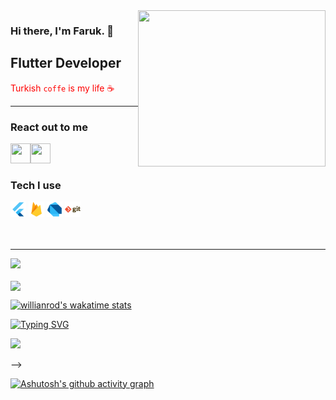 <img src="https://phoneky.co.uk/thumbs/screensavers/down/fun/dancingcat_5oexbnnp.gif" align="right" width="300" background-color="black" height="250">

### Hi there, I'm Faruk. :wave:

## Flutter Developer 

<font color="red">Turkish <code>coffe</code> is my life ☕  </font>
<hr>

### React out to me

[<img height="32" width="32" src="https://unpkg.com/simple-icons@v4/icons/youtube.svg"  align="left"/>][youtube]

[<img height="32" width="32" src="https://unpkg.com/simple-icons@v4/icons/linkedin.svg"  align="left"/>][linkedin]

<br />
<br />


### Tech I use
<row>
  <img src = "https://raw.githubusercontent.com/github/explore/80688e429a7d4ef2fca1e82350fe8e3517d3494d/topics/flutter/flutter.png" widht = "25" height = "25" />
<img src = "https://raw.githubusercontent.com/github/explore/80688e429a7d4ef2fca1e82350fe8e3517d3494d/topics/firebase/firebase.png" widht = "25" height = "25" />
<img src = "https://raw.githubusercontent.com/github/explore/80688e429a7d4ef2fca1e82350fe8e3517d3494d/topics/dart/dart.png" widht = "25" height = "25" />
<img src = "https://raw.githubusercontent.com/github/explore/80688e429a7d4ef2fca1e82350fe8e3517d3494d/topics/git/git.png" widht = "25" height = "25" />
</row>


<br />
<br />
<br />
<hr>




[youtube]:https://www.youtube.com/channel/UCs0bhUPbQ2pKOlfQMnRtt2w
[twitter]: https://twitter.com/of_celenk
[linkedin]:https://www.linkedin.com/in/%C3%B6mer-faruk-%C3%A7elenk-007605207/,


<p align="center">
  <p>
    <a href="https://github.com/omerfarukcelenk" target="_blank">
    <img src="https://github-readme-stats.vercel.app/api?username=omerfarukcelenk&count_private=true&show_icons=true&theme=nord">
      </a>
</p>
  <p>
  <a href="https://github.com/omerfarukcelenk" target="_blank">
  <img align="center" src="https://github-readme-streak-stats.herokuapp.com?user=omerfarukcelenk&theme=nord&date_format=j%20M%5B%20Y%5D" />
  </a>
  </p>

[![willianrod's wakatime stats](https://github-readme-stats.vercel.app/api/wakatime?username=omerfarukcelenk&theme=nord&v=2&layout=compact&langs_count=10&hide=Markdown,Config,xml,yaml,json,Cocoa,Solution+file,Csproj,textmate,Gitignore+file,Other,Text,cshtml,Groovy,IL,AUTO_DETECTED,csharp,Jsonc,Publish+Profile+file)](https://github.com/omerfarukcelenk)


[![Typing SVG](https://readme-typing-svg.demolab.com?font=Ubuntu&size=27&duration=3000&pause=1000&color=88C0D0&background=2E3440&center=true&vCenter=true&width=750&height=70&lines=Sometimes+I+feel+so+alone%2C+I+just+don't+know;Feels+like+I+been+down+this+road+before;So+lonely+and+cold%2C+it's+like+something+takes+over+me;As+soon+as+I+go+home+and+close+the+door;Kinda+feels+like+d%C3%AAj%C3%A2+vu;I+wanna+get+away+from+this+place%2C+I+do;But+I+can't+and+I+won't%2C+say+I+try%2C+but+I+know+that's+a+lie;'Cause+I+don't+and+why%2C+I+just+don't+know)](https://youtu.be/NxkSEJ6Mv3M)

  <p>
  <a href="https://github.com/kalayciburak?tab=repositories" target="_blank">
  <img src="https://github-readme-stats.vercel.app/api/top-langs/?username=omerfarukcelenk&layout=compact&show_icons=true&theme=nord">
  </a>
  </p> 
 </p> -->

[![Ashutosh's github activity graph](https://github-readme-activity-graph.vercel.app/graph?username=omerfarukcelenk&theme=nord)](https://github.com/omerfarukcelenk)
</div>

